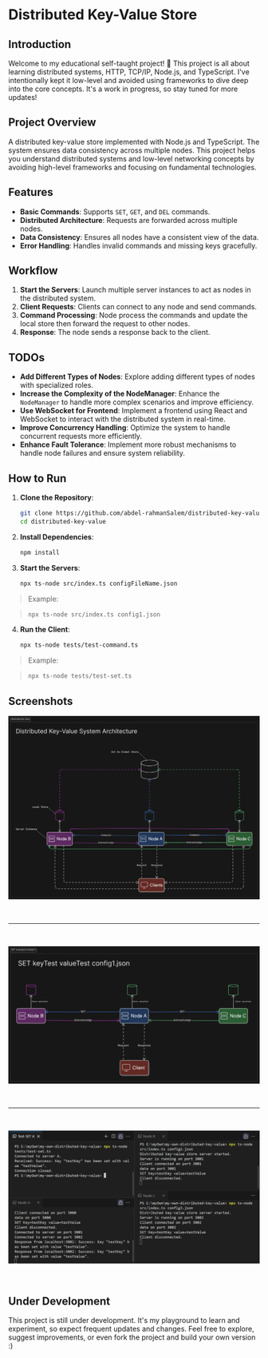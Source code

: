 # Distributed Key-Value Store

## Introduction

Welcome to my educational self-taught project! 🎉 This project is all about learning distributed systems, HTTP, TCP/IP, Node.js, and TypeScript. I've intentionally kept it low-level and avoided using frameworks to dive deep into the core concepts. It's a work in progress, so stay tuned for more updates!

## Project Overview

A distributed key-value store implemented with Node.js and TypeScript. The system ensures data consistency across multiple nodes. This project helps you understand distributed systems and low-level networking concepts by avoiding high-level frameworks and focusing on fundamental technologies.

## Features

- **Basic Commands**: Supports `SET`, `GET`, and `DEL` commands.
- **Distributed Architecture**: Requests are forwarded across multiple nodes.
- **Data Consistency**: Ensures all nodes have a consistent view of the data.
- **Error Handling**: Handles invalid commands and missing keys gracefully.

## Workflow

1. **Start the Servers**: Launch multiple server instances to act as nodes in the distributed system.
2. **Client Requests**: Clients can connect to any node and send commands.
3. **Command Processing**: Node process the commands and update the local store then forward the request to other nodes.
4. **Response**: The node sends a response back to the client.

## TODOs

- **Add Different Types of Nodes**: Explore adding different types of nodes with specialized roles.
- **Increase the Complexity of the NodeManager**: Enhance the `NodeManager` to handle more complex scenarios and improve efficiency.
- **Use WebSocket for Frontend**: Implement a frontend using React and WebSocket to interact with the distributed system in real-time.
- **Improve Concurrency Handling**: Optimize the system to handle concurrent requests more efficiently.
- **Enhance Fault Tolerance**: Implement more robust mechanisms to handle node failures and ensure system reliability.

## How to Run

1. **Clone the Repository**:

   ```sh
   git clone https://github.com/abdel-rahmanSalem/distributed-key-value.git
   cd distributed-key-value

   ```

2. **Install Dependencies**:

   ```sh
   npm install

   ```

3. **Start the Servers**:

   ```sh
   npx ts-node src/index.ts configFileName.json

   ```

> Example:

> ```sh
> npx ts-node src/index.ts config1.json
> ```

4. **Run the Client**:

   ```sh
   npx ts-node tests/test-command.ts

   ```

> Example:

> ```sh
> npx ts-node tests/test-set.ts
> ```

## Screenshots

![System archeticture](/public/screenshots/SysArch.png)

<br>
<hr>
<br>

![SET command](/public/screenshots/SET.png)

<br>
<hr>
<br>

![Test SET command](/public/screenshots/TestSET.png)

<br>

## Under Development

This project is still under development. It's my playground to learn and experiment, so expect frequent updates and changes. Feel free to explore, suggest improvements, or even fork the project and build your own version :)
